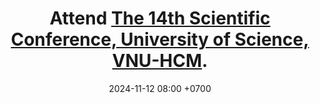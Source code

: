 ---
title: Attend <a href="https://hnkh.hcmus.edu.vn">The 14th Scientific Conference, University of Science, VNU-HCM</a>.
date: 2024-11-12 08:00 +0700
---